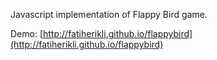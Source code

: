 Javascript implementation of Flappy Bird game.

Demo: [http://fatiherikli.github.io/flappybird](http://fatiherikli.github.io/flappybird)
